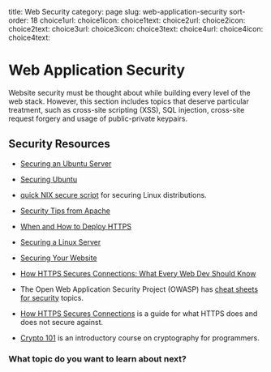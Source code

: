 title: Web Security
category: page
slug: web-application-security
sort-order: 18
choice1url: 
choice1icon: 
choice1text: 
choice2url: 
choice2icon: 
choice2text: 
choice3url: 
choice3icon: 
choice3text: 
choice4url:
choice4icon:
choice4text:


# Web Application Security
Website security must be thought about while building every level of the web 
stack. However, this section includes topics that deserve particular
treatment, such as cross-site scripting (XSS), SQL injection, cross-site 
request forgery and usage of public-private keypairs.


## Security Resources
* [Securing an Ubuntu Server](http://www.andrewault.net/2010/05/17/securing-an-ubuntu-server/)

* [Securing Ubuntu](http://joshrendek.com/2013/01/securing-ubuntu/)

* [quick NIX secure script](https://github.com/marshyski/quick-secure) for
securing Linux distributions.

* [Security Tips from Apache](http://httpd.apache.org/docs/current/misc/security_tips.html)

* [When and How to Deploy HTTPS](http://erik.io/blog/2013/06/08/a-basic-guide-to-when-and-how-to-deploy-https/)

* [Securing a Linux Server](http://spenserj.com/blog/2013/07/15/securing-a-linux-server/)

* [Securing Your Website](http://arstechnica.com/security/2013/02/securing-your-website-a-tough-job-but-someones-got-to-do-it/)

* [How HTTPS Secures Connections: What Every Web Dev Should Know](http://blog.hartleybrody.com/https-certificates/)

* The Open Web Application Security Project (OWASP) has 
  [cheat sheets for security](https://www.owasp.org/index.php/Cheat_Sheets) 
  topics.

* [How HTTPS Secures Connections](http://blog.hartleybrody.com/https-certificates/)
  is a guide for what HTTPS does and does not secure against.

* [Crypto 101](https://www.crypto101.io/) is an introductory course on
  cryptography for programmers.


### What topic do you want to learn about next?
